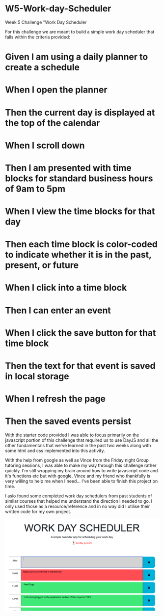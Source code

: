 # W5-Work-day-Scheduler

Week 5 Challenge "Work Day Scheduler

For this challenge we are meant to build a simple work day scheduler that falls within the criteria provided:

# Given I am using a daily planner to create a schedule

# When I open the planner

# Then the current day is displayed at the top of the calendar

# When I scroll down

# Then I am presented with time blocks for standard business hours of 9am to 5pm

# When I view the time blocks for that day

# Then each time block is color-coded to indicate whether it is in the past, present, or future

# When I click into a time block

# Then I can enter an event

# When I click the save button for that time block

# Then the text for that event is saved in local storage

# When I refresh the page

# Then the saved events persist

With the starter code provided I was able to focus primarily on the javascript portion of this challenge that required us to use DayJS and all the other fundamentals that we've learned in the past two weeks along with some html and css implemented into this activity.

With the help from google as well as Vince from the Friday night Group tutoring sessions, I was able to make my way through this challenge rather quickly. I'm still wrapping my brain around how to write javascript code and it's functions etc but with google, Vince and my friend who thankfully is very willing to help me when I need... I've been able to finish this project on time.

I aslo found some completed work day schedulers from past students of similar courses that helped me understand the direction I needed to go. I only used those as a resource/reference and in no way did I utilise their written code for my own project.

![Application Screen Shot](<Assets/Photos/Screen Shot 2023-06-25 at 12.04.59 pm.png>)
